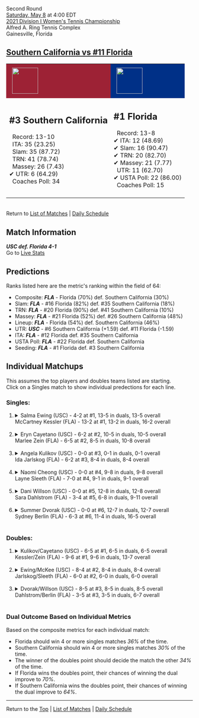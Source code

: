 Second Round[](#top)<a name="top"></a>  
[Saturday, May 8](../../schedule/05-08.md) at 4:00 EDT  
[2021 Division I Women's Tennis Championship](../index.md)  
Alfred A. Ring Tennis Complex  
Gainesville, Florida  
## [Southern California vs #11 Florida](https://www.ncaa.com/game/5833689)  

<table><tr style="background-color: #d9d9d9 !important"><td style="background-color: #9D2235 !important"><img src="https://www.ncaa.com/sites/default/files/images/logos/schools/s/southern-california.70.png" width="70" height="70" style="padding: 8px;" /></td><td style="background-color: #003087 !important"><img src="https://www.ncaa.com/sites/default/files/images/logos/schools/f/florida.70.png" width="70" height="70" style="padding: 8px;" /></td></tr><tr>
<td>  

<h2>#3 Southern California</h2>  
&nbsp; Record: 13-10<br>  
&nbsp; ITA: 35 (23.25)<br>  
&nbsp; Slam: 35 (87.72)<br>  
&nbsp; TRN: 41 (78.74)<br>  
&nbsp; Massey: 26 (7.43)<br>  
&#10004; UTR: 6 (64.29)<br>  
&nbsp; Coaches Poll: 34<br>  
<br>  

</td>
<td>  

<h2>#1 Florida</h2>  
&nbsp; Record: 13-8<br>  
&#10004; ITA: 12 (48.69)<br>  
&#10004; Slam: 16 (90.47)<br>  
&#10004; TRN: 20 (82.70)<br>  
&#10004; Massey: 21 (7.77)<br>  
&nbsp; UTR: 11 (62.70)<br>  
&#10004; USTA Poll: 22 (86.00)<br>  
&nbsp; Coaches Poll: 15<br>  
<br>  

</td>
</tr></table>  


<br>Return to [List of Matches](../index.md) &#124; [Daily Schedule](../../schedule/05-08.md)

## Match Information  
***USC def. Florida 4-1***  
Go to [Live Stats](https://sidearmstats.com/florida/wten/)  

## Predictions  

Ranks listed here are the metric's ranking within the field of 64:  
- Composite: ***FLA*** - Florida (70%) def. Southern California (30%)  
- Slam: ***FLA*** - #16 Florida (82%) def. #35 Southern California (18%)  
- TRN: ***FLA*** - #20 Florida (90%) def. #41 Southern California (10%)  
- Massey: ***FLA*** - #21 Florida (52%) def. #26 Southern California (48%)  
- Lineup: ***FLA*** - Florida (54%) def. Southern California (46%)  
- UTR: ***USC*** - #6 Southern California (+1.59) def. #11 Florida (-1.59)  
- ITA: ***FLA*** - #12 Florida def. #35 Southern California  
- USTA Poll: ***FLA*** - #22 Florida def. Southern California  
- Seeding: ***FLA*** - #1 Florida def. #3 Southern California  

## Individual Matchups  
This assumes the top players and doubles teams listed are starting.  
Click on a Singles match to show individual predections for each line.  

### Singles:  

<ol>
<li><details>
<summary markdown="span">Salma Ewing (USC) - 4-2 at #1, 13-5 in duals, 13-5 overall<br>McCartney Kessler (FLA) - 13-2 at #1, 13-2 in duals, 16-2 overall</summary>
<h4>Predictions</h4><ul>
<li>Composite: <b><i>FLA</i></b> - Kessler (77%) def. Ewing (23%)</li>  
<li>Slam: <b><i>FLA</i></b> - Kessler (86%) def. Ewing (14%)</li>  
<li>TRN: <b><i>FLA</i></b> - Kessler (73%) def. Ewing (27%)</li>  
<li>Massey: <b><i>FLA</i></b> - Kessler (80%) def. Ewing (20%)</li>  
<li>UTR: <b><i>FLA</i></b> - Kessler (70%) def. Ewing (30%)</li>  
<li>ITA: <b><i>FLA</i></b> - Kessler (45.58) def. Ewing (14.56)</li>  
</ul>
</details>&nbsp;</li>
<li><details>
<summary markdown="span">Eryn Cayetano (USC) - 6-2 at #2, 10-5 in duals, 10-5 overall<br>Marlee Zein (FLA) - 6-5 at #2, 8-5 in duals, 10-8 overall</summary>
<h4>Predictions</h4><ul>
<li>Composite: <b><i>USC</i></b> - Cayetano (77%) def. Zein (23%)</li>  
<li>Slam: <b><i>USC</i></b> - Cayetano (75%) def. Zein (25%)</li>  
<li>TRN: <b><i>USC</i></b> - Cayetano (80%) def. Zein (20%)</li>  
<li>Massey: <b><i>USC</i></b> - Cayetano (66%) def. Zein (34%)</li>  
<li>UTR: <b><i>USC</i></b> - Cayetano (88%) def. Zein (12%)</li>  
<li>ITA: <b><i>FLA</i></b> - Zein (8.25) def. Cayetano (5.85)</li>  
</ul>
</details>&nbsp;</li>
<li><details>
<summary markdown="span">Angela Kulikov (USC) - 0-0 at #3, 0-1 in duals, 0-1 overall<br>Ida Jarlskog (FLA) - 6-2 at #3, 8-4 in duals, 8-4 overall</summary>
<h4>Predictions</h4><ul>
<li>Composite: <b><i>FLA</i></b> - Jarlskog (51%) def. Kulikov (49%)</li>  
<li>Slam: <b><i>FLA</i></b> - Jarlskog (69%) def. Kulikov (31%)</li>  
<li>TRN: <b><i>FLA</i></b> - Jarlskog (90%) def. Kulikov (10%)</li>  
<li>Massey: <b><i>USC</i></b> - Kulikov (76%) def. Jarlskog (24%)</li>  
<li>UTR: <b><i>USC</i></b> - Kulikov (77%) def. Jarlskog (23%)</li>  
<li>ITA: <b><i>USC</i></b> - # Kulikov def. Jarlskog (5.66)</li>  
</ul>
</details>&nbsp;</li>
<li><details>
<summary markdown="span">Naomi Cheong (USC) - 0-0 at #4, 9-8 in duals, 9-8 overall<br>Layne Sleeth (FLA) - 7-0 at #4, 9-1 in duals, 9-1 overall</summary>
<h4>Predictions</h4><ul>
<li>Composite: <b><i>FLA</i></b> - Sleeth (61%) def. Cheong (39%)</li>  
<li>Slam: <b><i>USC</i></b> - Cheong (60%) def. Sleeth (40%)</li>  
<li>TRN: <b><i>FLA</i></b> - Sleeth (51%) def. Cheong (49%)</li>  
<li>Massey: <b><i>FLA</i></b> - Sleeth (74%) def. Cheong (26%)</li>  
<li>UTR: <b><i>FLA</i></b> - Sleeth (78%) def. Cheong (22%)</li>  
<li>ITA: <b><i>FLA</i></b> - Sleeth (7.72) def. Cheong (4.19)</li>  
</ul>
</details>&nbsp;</li>
<li><details>
<summary markdown="span">Dani Willson (USC) - 0-0 at #5, 12-8 in duals, 12-8 overall<br>Sara Dahlstrom (FLA) - 3-4 at #5, 6-8 in duals, 9-11 overall</summary>
<h4>Predictions</h4><ul>
<li>Composite: <b><i>USC</i></b> - Willson (70%) def. Dahlstrom (30%)</li>  
<li>Slam: <b><i>USC</i></b> - Willson (68%) def. Dahlstrom (32%)</li>  
<li>TRN: <b><i>USC</i></b> - Willson (77%) def. Dahlstrom (23%)</li>  
<li>Massey: <b><i>USC</i></b> - Willson (67%) def. Dahlstrom (33%)</li>  
<li>UTR: <b><i>USC</i></b> - Willson (68%) def. Dahlstrom (32%)</li>  
<li>ITA: <b><i>FLA</i></b> - Dahlstrom (3.40) def. Willson (1.74)</li>  
</ul>
</details>&nbsp;</li>
<li><details>
<summary markdown="span">Summer Dvorak (USC) - 0-0 at #6, 12-7 in duals, 12-7 overall<br>Sydney Berlin (FLA) - 6-3 at #6, 11-4 in duals, 16-5 overall</summary>
<h4>Predictions</h4><ul>
<li>Composite: <b><i>FLA</i></b> - Berlin (67%) def. Dvorak (33%)</li>  
<li>Slam: <b><i>FLA</i></b> - Berlin (63%) def. Dvorak (37%)</li>  
<li>TRN: <b><i>FLA</i></b> - Berlin (66%) def. Dvorak (34%)</li>  
<li>Massey: <b><i>FLA</i></b> - Berlin (66%) def. Dvorak (34%)</li>  
<li>UTR: <b><i>FLA</i></b> - Berlin (75%) def. Dvorak (25%)</li>  
<li>ITA: <b><i>FLA</i></b> - Berlin (2.47) def. Dvorak (1.85)</li>  
</ul>
</details>&nbsp;</li>
</ol>

### Doubles:  

<ol>
<li><details>
<summary markdown="span">Kulikov/Cayetano (USC) - 6-5 at #1, 6-5 in duals, 6-5 overall<br>Kessler/Zein (FLA) - 9-6 at #1, 9-6 in duals, 13-7 overall</summary>
<br>Sorry, we don't have any metrics for this match
</details>&nbsp;</li>
<li><details>
<summary markdown="span">Ewing/McKee (USC) - 8-4 at #2, 8-4 in duals, 8-4 overall<br>Jarlskog/Sleeth (FLA) - 6-0 at #2, 6-0 in duals, 6-0 overall</summary>
<br>Sorry, we don't have any metrics for this match
</details>&nbsp;</li>
<li><details>
<summary markdown="span">Dvorak/Willson (USC) - 8-5 at #3, 8-5 in duals, 8-5 overall<br>Dahlstrom/Berlin (FLA) - 3-5 at #3, 3-5 in duals, 6-7 overall</summary>
<br>Sorry, we don't have any metrics for this match
</details>&nbsp;</li>
</ol>

### Dual Outcome Based on Individual Metrics  
  
Based on the composite metrics for each individual match:  
- Florida should win 4 or more singles matches *36%* of the time.  
- Southern California should win 4 or more singles matches *30%* of the time.  
- The winner of the doubles point should decide the match the other *34%* of the time.  
- If Florida wins the doubles point, their chances of winning the dual improve to *70%*.  
- If Southern California wins the doubles point, their chances of winning the dual improve to *64%*.  
  
------

Return to the [Top](#top) &#124; [List of Matches](../index.md) &#124; [Daily Schedule](../../schedule/05-08.md)  
